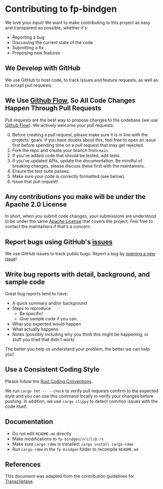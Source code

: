 # Contributing to fp-bindgen

We love your input! We want to make contributing to this project as easy and
transparent as possible, whether it's:

- Reporting a bug
- Discussing the current state of the code
- Submitting a fix
- Proposing new features

## We Develop with GitHub

We use GitHub to host code, to track issues and feature requests, as well as to
accept pull requests.

## We Use [Github Flow](https://docs.github.com/en/get-started/quickstart/github-flow), So All Code Changes Happen Through Pull Requests

Pull requests are the best way to propose changes to the codebase (we use
[Github Flow](https://docs.github.com/en/get-started/quickstart/github-flow)).
We actively welcome your pull requests:

0. Before creating a pull request, please make sure it is in line with the
   projects' goals. If you have doubts about this, feel free to open an issue
   first before spending time on a pull request that may get rejected.
1. Fork the repo and create your branch from `main`.
2. If you've added code that should be tested, add tests.
3. If you've updated APIs, update the documentation. Be mindful of breaking
   changes, please discuss these first with the maintainers.
4. Ensure the test suite passes.
5. Make sure your code is correctly formatted (see below).
6. Issue that pull request!

## Any contributions you make will be under the Apache 2.0 License

In short, when you submit code changes, your submissions are understood to be
under the same [Apache License](LICENSE.txt) that covers the project. Feel free
to contact the maintainers if that's a concern.

## Report bugs using GitHub's [issues](https://github.com/fiberplane/fp-bindgen/issues)

We use GitHub issues to track public bugs. Report a bug by
[opening a new issue](https://github.com/fiberplane/fp-bindgen/issues/new)!

## Write bug reports with detail, background, and sample code

Great bug reports tend to have:

- A quick summary and/or background
- Steps to reproduce
  - Be specific!
  - Give sample code if you can.
- What you expected would happen
- What actually happens
- Notes (possibly including why you think this might be happening, or stuff you tried that didn't work)

The better you help us understand your problem, the better we can help you!

## Use a Consistent Coding Style

Please follow the [Rust Coding Conventions](https://rustc-dev-guide.rust-lang.org/conventions.html).

We run `cargo fmt -- --check` to verify pull requests confirm to the expected
style and you can use this command locally to verify your changes before
pushing. In addition, we use `cargo clippy` to detect common issues with the
code itself.

## Documentation

- Do not edit `README.md` directly
- Make modifications to `fp-bindgen/src/lib.rs`
- Make sure `cargo-rdme` is installed: `cargo install cargo-rdme`
- Run `cargo-rdme` in the `fp-bindgen` folder to recompile `README.md`

## References

This document was adapted from the contribution guidelines for
[Transcriptase](https://gist.github.com/briandk/3d2e8b3ec8daf5a27a62).
